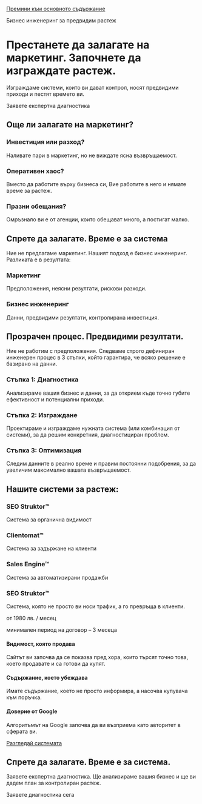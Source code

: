 [Премини към основното съдържание](https://www.pravdagency.eu/#main-content)

Бизнес инженеринг за предвидим растеж

# Престанете да залагате на маркетинг. Започнете да изграждате растеж.

Изграждаме системи, които ви дават контрол, носят предвидими приходи и пестят времето ви.

Заявете експертна диагностика

## Още ли залагате на маркетинг?

### Инвестиция или разход?

Наливате пари в маркетинг, но не виждате ясна възвръщаемост.

### Оперативен хаос?

Вместо да работите върху бизнеса си, Вие работите в него и нямате време за растеж.

### Празни обещания?

Омръзнало ви е от агенции, които обещават много, а постигат малко.

## Спрете да залагате. Време е за система

Ние не предлагаме маркетинг. Нашият подход е бизнес инженеринг. Разликата е в резултата:

### Маркетинг

Предположения, неясни резултати, рискови разходи.

### Бизнес инженеринг

Данни, предвидими резултати, контролирана инвестиция.

## Прозрачен процес. Предвидими резултати.

Ние не работим с предположения. Следваме строго дефиниран инженерен процес в 3 стъпки, който гарантира, че всяко решение е базирано на данни.

### Стъпка 1: Диагностика

Анализираме вашия бизнес и данни, за да открием къде точно губите ефективност и потенциални приходи.

### Стъпка 2: Изграждане

Проектираме и изграждаме нужната система (или комбинация от системи), за да решим конкретния, диагностициран проблем.

### Стъпка 3: Оптимизация

Следим данните в реално време и правим постоянни подобрения, за да увеличим максимално вашата възвръщаемост.

## Нашите системи за растеж:

### SEO Struktor™

Система за органична видимост

### Clientomat™

Система за задържане на клиенти

### Sales Engine™

Система за автоматизирани продажби

### SEO Struktor™

Система, която не просто ви носи трафик, а го превръща в клиенти.

от 1980 лв. / месец

минимален период на договор – 3 месеца

#### Видимост, която продава

Сайтът ви започва да се показва пред хора, които търсят точно това, което продавате и са готови да купят.

#### Съдържание, което убеждава

Имате съдържание, което не просто информира, а насочва купувача към поръчка.

#### Доверие от Google

Алгоритъмът на Google започва да ви възприема като авторитет в сферата ви.

[Разгледай системата](https://www.pravdagency.eu/services/seo-struktor)

## Спрете да залагате. Време е за система.

Заявете експертна диагностика. Ще анализираме вашия бизнес и ще ви дадем план за контролиран растеж.

Заявете диагностика сега